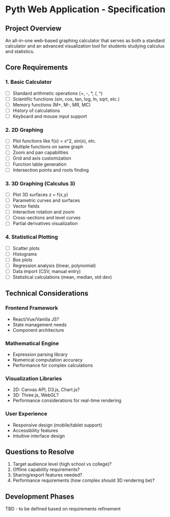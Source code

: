 # Pyth Web Application - Specification

## Project Overview
An all-in-one web-based graphing calculator that serves as both a standard calculator and an advanced visualization tool for students studying calculus and statistics.

## Core Requirements

### 1. Basic Calculator
- [ ] Standard arithmetic operations (+, -, *, /, ^)
- [ ] Scientific functions (sin, cos, tan, log, ln, sqrt, etc.)
- [ ] Memory functions (M+, M-, MR, MC)
- [ ] History of calculations
- [ ] Keyboard and mouse input support

### 2. 2D Graphing
- [ ] Plot functions like f(x) = x^2, sin(x), etc.
- [ ] Multiple functions on same graph
- [ ] Zoom and pan capabilities
- [ ] Grid and axis customization
- [ ] Function table generation
- [ ] Intersection points and roots finding

### 3. 3D Graphing (Calculus 3)
- [ ] Plot 3D surfaces z = f(x,y)
- [ ] Parametric curves and surfaces
- [ ] Vector fields
- [ ] Interactive rotation and zoom
- [ ] Cross-sections and level curves
- [ ] Partial derivatives visualization

### 4. Statistical Plotting
- [ ] Scatter plots
- [ ] Histograms
- [ ] Box plots
- [ ] Regression analysis (linear, polynomial)
- [ ] Data import (CSV, manual entry)
- [ ] Statistical calculations (mean, median, std dev)

## Technical Considerations

### Frontend Framework
- React/Vue/Vanilla JS?
- State management needs
- Component architecture

### Mathematical Engine
- Expression parsing library
- Numerical computation accuracy
- Performance for complex calculations

### Visualization Libraries
- 2D: Canvas API, D3.js, Chart.js?
- 3D: Three.js, WebGL?
- Performance considerations for real-time rendering

### User Experience
- Responsive design (mobile/tablet support)
- Accessibility features
- Intuitive interface design

## Questions to Resolve
1. Target audience level (high school vs college)?
2. Offline capability requirements?
3. Sharing/export features needed?
4. Performance requirements (how complex should 3D rendering be)?

## Development Phases
TBD - to be defined based on requirements refinement